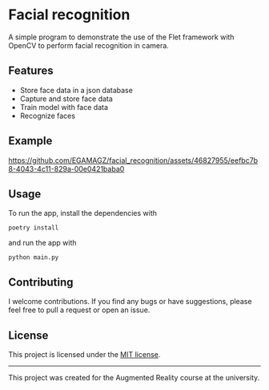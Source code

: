 # Facial recognition

A simple program to demonstrate the use of the Flet framework with OpenCV to perform facial recognition in camera.

## Features

- Store face data in a json database
- Capture and store face data
- Train model with face data
- Recognize faces

## Example

https://github.com/EGAMAGZ/facial_recognition/assets/46827955/eefbc7b8-4043-4c11-829a-00e0421baba0


## Usage

To run the app, install the dependencies with

``` shell
poetry install
```

and run the app with

```shell
python main.py
```

## Contributing

I welcome contributions. If you find any bugs or have suggestions, please feel free to pull a request or open an issue.

## License

This project is licensed under the [MIT license](LICENSE).

----
This project was created for the Augmented Reality course at the university.
